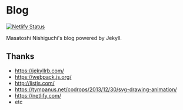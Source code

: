 # Blog

[![Netlify Status](https://api.netlify.com/api/v1/badges/c7d24bcd-087b-47a0-868f-82dc5163630f/deploy-status)](https://app.netlify.com/sites/mnishiguchi-jekyll/deploys)

Masatoshi Nishiguchi's blog powered by Jekyll.

## Thanks

- https://jekyllrb.com/
- https://webpack.js.org/
- http://listjs.com/
- https://tympanus.net/codrops/2013/12/30/svg-drawing-animation/
- https://netlify.com/
- etc
